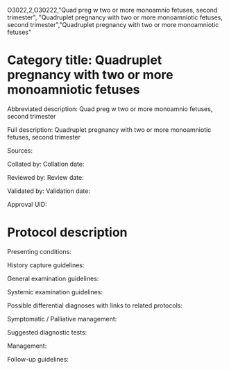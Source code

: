 O3022,2,O30222,"Quad preg w two or more monoamnio fetuses, second trimester", "Quadruplet pregnancy with two or more monoamniotic fetuses, second trimester","Quadruplet pregnancy with two or more monoamniotic fetuses"
# Category title: Quadruplet pregnancy with two or more monoamniotic fetuses

Abbreviated description: Quad preg w two or more monoamnio fetuses, second trimester

Full description: Quadruplet pregnancy with two or more monoamniotic fetuses, second trimester

Sources:

Collated by:
Collation date:

Reviewed by:
Review date:

Validated by:
Validation date:

Approval UID:

# Protocol description

Presenting conditions:

History capture guidelines:

General examination guidelines:

Systemic examination guidelines:

Possible differential diagnoses with links to related protocols:

Symptomatic / Palliative management:

Suggested diagnostic tests:

Management:

Follow-up guidelines:
